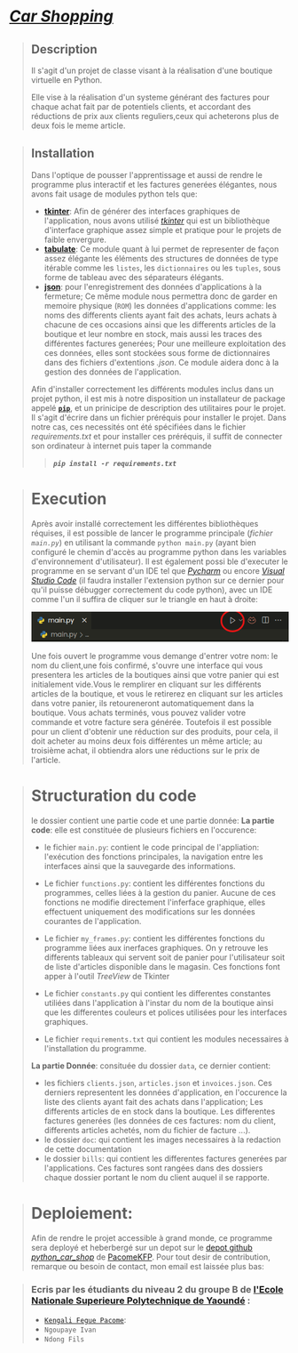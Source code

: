 # [**_Car Shopping_**](https://github.com/PacomeKFP/python_car_shop)

>##  **Description**
>
>Il s'agit d'un projet de classe visant à la réalisation d'une boutique virtuelle en Python.
>
>Elle vise à la réalisation d'un systeme générant des factures pour chaque achat fait par de potentiels clients, et accordant des réductions de prix aux clients reguliers,ceux qui acheterons plus de deux fois le meme article.

>## **Installation**
>Dans l'optique de pousser l'apprentissage et aussi de rendre le programme plus interactif et les factures generées élégantes, nous avons fait usage de modules python tels que:
>-  [**tkinter**](https://docs.python.org/fr/3/library/tk.html): Afin de générer des interfaces graphiques de l'application, nous avons utilisé [_tkinter_](https://docs.python.org/fr/3/library/tk.html)  qui est un bibliothèque d'interface graphique assez simple et pratique pour le projets de faible envergure.
>- [**tabulate**](https://pypi.org/project/tabulate/): Ce module quant à lui permet de representer de façon assez élégante les éléments des structures de données de type itérable comme les `listes`, les `dictionnaires` ou les `tuples`, sous forme de tableau avec des séparateurs élégants.
>-  [**json**](https://docs.python.org/fr/3/library/json.html): pour l'enregistrement des données d'applications à la fermeture; Ce même module nous permettra donc de garder en memoire physique (`ROM`) les données d'applications comme: les noms des differents clients ayant fait des achats, leurs achats à chacune de ces occasions ainsi que les differents articles de la boutique et leur nombre en stock, mais aussi les traces des différentes factures generées; Pour une meilleure exploitation des ces données, elles sont stockées sous forme de dictionnaires dans des fichiers d'extentions _.json_. Ce module aidera donc à la gestion des données de l'application.
>
> Afin d'installer correctement les différents modules inclus dans un projet python, il est mis à notre disposition un installateur de package appelé [**`pip`**](https://docs.python.org/fr/3/installing/index.html), et un prinicipe de description des utilitaires pour le projet. Il s'agit d'écrire dans un fichier préréquis pour installer le projet. Dans notre cas, ces necessités ont été spécifiées dans le fichier _requirements.txt_ et pour installer ces préréquis, il suffit de connecter son ordinateur à internet puis taper la commande  
>>_**`pip install -r requirements.txt`**_



># Execution
>Après avoir installé correctement les différentes bibliothèques réquises, il est possible de lancer le programme principale (_fichier `main.py`_) en utilisant la commande `python main.py` (ayant bien configuré le chemin d'accès au programme python dans les variables d'environnement d'utilisateur). Il est également possi ble d'executer le programme en se servant d'un IDE tel que [_Pycharm_](https://www.jetbrains.com/pycharm/download/) ou encore [_Visual Studio Code_]() (il faudra installer l'extension python sur ce dernier pour qu'il puisse débugger correctement du code python), avec un IDE comme l'un il suffira de cliquer sur le triangle en haut à droite:
>
>![Clicker ici pour executer](data/doc/launch.png)
>
>Une fois ouvert le programme vous demange d'entrer votre nom: le nom du client,une fois confirmé, s'ouvre une interface qui vous presentera les articles de la boutiques ainsi que votre panier qui est initialement vide.Vous le remplirer en cliquant sur les différents articles de la boutique, et vous le retirerez en cliquant sur les articles dans votre panier, ils retoureneront automatiquement dans la boutique.
Vous achats terminés, vous pouvez valider votre commande et votre facture sera générée. Toutefois il est possible pour un client d'obtenir une réduction sur des produits, pour cela, il doit acheter au moins deux fois différentes un même article; au troisième achat, il obtiendra alors une réductions sur le prix de l'article. 

>#  Structuration du code
>   le dossier contient une partie code et une partie donnée:
> **La partie code**: elle est constituée de plusieurs fichiers en l'occurence:
>-  le fichier `main.py`: contient le code principal de l'appliation: l'exécution des fonctions principales, la navigation entre les interfaces ainsi que la sauvegarde des informations.
>
>- Le fichier `functions.py`: contient les différentes fonctions du programmes, celles liées à la gestion du panier. Aucune de ces fonctions ne modifie directement l'inferface graphique, elles effectuent uniquement des modifications sur les données courantes de l'application.
>
>- Le fichier `my_frames.py`: contient les différentes fonctions du programme liées aux inerfaces graphiques. On y retrouve les differents tableaux qui servent soit de panier pour l'utilisateur soit de liste d'articles disponible dans le magasin. Ces fonctions font apper à l'outil *TreeView* de Tkinter
>
>- Le fichier `constants.py` qui contient les differentes constantes utiliées dans l'application à l'instar du nom de la boutique ainsi que les differentes couleurs et polices utilisées pour les interfaces graphiques. 
>
>- Le fichier `requirements.txt` qui contient les modules necessaires à l'installation du programme.
>
>**La partie Donnée**: consituée du dossier `data`, ce  dernier contient:
>-  les fichiers `clients.json`, `articles.json` et `invoices.json`. Ces derniers representent les données d'application, en l'occurence la liste des clients ayant fait des achats dans l'application; Les differents articles de en stock dans la boutique. Les differentes factures generées (les données de ces factures: nom du client, differents articles achetés, nom du fichier de facture ...).
>-  le dossier `doc`: qui contient les images necessaires à la redaction de cette documentation
>-  le dossier `bills`: qui contient les differentes factures generées par l'applications. Ces factures sont rangées dans des dossiers chaque dossier portant le nom du client auquel il se rapporte.


>#  Deploiement:
>Afin de rendre le projet accessible à grand monde, ce programme sera deployé et heberbergé sur un depot sur le [depot github *python_car_shop*](https://github.com/PacomeKFP/python_car_shop.git) de [PacomeKFP](https://github.com/PacomeKFP?tab=repositories). Pour tout desir de contribution, remarque ou besoin de contact, mon email est laissée plus bas: 



>###   Ecris par les étudiants du **niveau 2** du groupe **B de [l'Ecole Nationale Superieure Polytechnique de Yaoundé](https://polytechnique.cm/)** :
>- [`Kengali Fegue Pacome`](mailto:pacomekengafe@gmail.com): 
>- `Ngoupaye Ivan` 
>- `Ndong Fils` 
